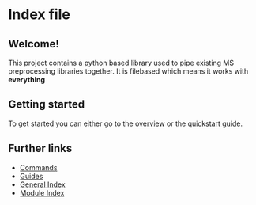 # Index file

## Welcome!
This project contains a python based library used to
pipe existing MS preprocessing libraries together. It is filebased which
means it works with **everything**

## Getting started
To get started you can either go to the [overview](./markdown/pipeline/overview) or the
[quickstart guide](./markdown/getting_started/first_pipeline).

## Further links
- [Commands](./markdown/getting_started/commands)
- [Guides](./markdown/guides/repo_structure)
- [General Index](genindex)
- [Module Index](modindex)
